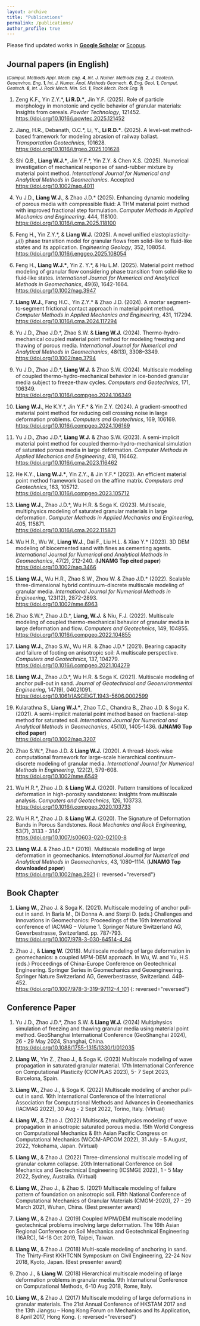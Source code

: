 ```yaml
---
layout: archive
title: "Publications"
permalink: /publications/
author_profile: true
---
```


Please find updated works in **[Google Scholar](https://scholar.google.com/citations?user=F7lRN-0AAAAJ&hl=zh-CN)** or [Scopus](https://www.scopus.com/authid/detail.uri?authorId=57223237262).

## Journal papers (in English)

<small>(*Comput. Methods Appl. Mech. Eng.* ***4***,
 *Int. J. Numer. Methods Eng.* ***2***,
 *J. Geotech. Geoenviron. Eng.* ***1***,
 *Int. J. Numer. Anal. Methods Geomech.* ***6***,
 *Eng. Geol.* ***1***,
 *Comput. Geotech.* ***6***, 
 *Int. J. Rock Mech. Min. Sci.* ***1***,
 *Rock Mech. Rock Eng.* ***1***)</small>

1. Zeng K.F., Yin Z.Y.\*, **Li R.D.\***, Jin Y.F. (2025). Role of particle morphology in monotonic and cyclic behavior of granular materials: Insights from cereals. *Powder Technology*, 121452.
<br /><https://doi.org/10.1016/j.powtec.2025.121452> <span class="__dimensions_badge_embed__" data-doi="10.1016/j.powtec.2025.121452" data-style="small_rectangle"></span><script async src="https://badge.dimensions.ai/badge.js" charset="utf-8"></script>

2. Jiang, H.R., Debanath, O.C.\*, Li, Y., **Li R.D.\***. (2025). A level-set method-based framework for modeling abrasion of railway ballast. *Transportation Geotechnics*, 101628.
<br /><https://doi.org/10.1016/j.trgeo.2025.101628> <span class="__dimensions_badge_embed__" data-doi="10.1016/j.trgeo.2025.101628" data-style="small_rectangle"></span><script async src="https://badge.dimensions.ai/badge.js" charset="utf-8"></script>

1. Shi Q.B., **Liang W.J.\***, Jin Y.F.\*, Yin Z.Y. & Chen X.S. (2025). Numerical investigation of mechanical response of sand-rubber mixture by material point method. 
*International Journal for Numerical and Analytical Methods in Geomechanics*.  Accepted
<br /><https://doi.org/10.1002/nag.4011>

1. Yu J.D., **Liang W.J.**, & Zhao J.D.\* (2025). Enhancing dynamic modeling of porous media with compressible fluid: A THM material point method with improved fractional step formulation. *Computer Methods in Applied Mechanics and Engineering*. 444, 118100.
<br /><https://doi.org/10.1016/j.cma.2025.118100>

1. Feng H., Yin Z.Y.\*, & **Liang W.J.** (2025). A novel unified elastoplasticity-*μ*(I) phase transition model for granular flows from solid-like to fluid-like states and its application. 
*Engineering Geology*, 
352, 108054.
<br /><https://doi.org/10.1016/j.enggeo.2025.108054>

1. Feng H., **Liang W.J.\***, Yin Z. Y.\*, & Hu L.M. (2025). Material point method modeling of granular flow considering phase transition from solid‐like to fluid‐like states. 
*International Journal for Numerical and Analytical Methods in Geomechanics*,
49(6), 1642-1664.
<br /><https://doi.org/10.1002/nag.3947>

1.  **Liang W.J.**, Fang H.C., Yin Z.Y.\* & Zhao J.D. (2024). A mortar segment-to-segment frictional contact approach in material point method.
*Computer Methods in Applied Mechanics and Engineering*,
431, 117294.
<br /><https://doi.org/10.1016/j.cma.2024.117294>
   
2.  Yu J.D., Zhao J.D.\*,  Zhao S.W. & **Liang W.J.** (2024). Thermo-hydro-mechanical coupled material point method for modeling freezing and thawing of porous media.
*International Journal for Numerical and Analytical Methods in Geomechanics*,
48(13), 3308–3349.
<br /><https://doi.org/10.1002/nag.3794>
   
3.  Yu J.D., Zhao J.D.\*, **Liang W.J.** & Zhao S.W. (2024). Multiscale modeling of coupled thermo-hydro-mechanical behavior in ice-bonded granular media subject to freeze-thaw cycles. 
*Computers and Geotechnics*,
171, 106349.
<br /><https://doi.org/10.1016/j.compgeo.2024.106349>
   
4.  **Liang W.J.**, He K.Y.\*, Jin Y.F.\* & Yin Z.Y. (2024). A gradient-smoothed material point method for reducing cell crossing noise in large deformation problems.
*Computers and Geotechnics*,
169, 106169.
<br /><https://doi.org/10.1016/j.compgeo.2024.106169>
   
5.  Yu J.D., Zhao J.D.\*, **Liang W.J.** & Zhao S.W. (2023). A semi-implicit material point method for coupled thermo-hydro-mechanical simulation of saturated porous media in large deformation. 
*Computer Methods in Applied Mechanics and Engineering*,
418, 116462.
<br /><https://doi.org/10.1016/j.cma.2023.116462>

6.   He K.Y., **Liang W.J.\***, Yin Z.Y., & Jin Y.F.\* (2023). An efficient material point method framework based on the affine matrix.
*Computers and Geotechnics*,
163, 105712.
<br /><https://doi.org/10.1016/j.compgeo.2023.105712>

7.   **Liang W.J.**, Zhao J.D.\*, Wu H.R. & Soga K. (2023). Multiscale, multiphysics modeling of saturated granular materials in large deformation.
*Computer Methods in Applied Mechanics and Engineering*,
405, 115871.
<br /><https://doi.org/10.1016/j.cma.2022.115871>

8.   Wu H.R., Wu W., **Liang W.J.**, Dai F., Liu H.L. & Xiao Y.\* (2023). 3D DEM modeling of biocemented sand with fines as cementing agents.
*International Journal for Numerical and Analytical Methods in Geomechanics*,
47(2), 212-240. (**IJNAMG Top cited paper**)
<br /><https://doi.org/10.1002/nag.3466>

9.  **Liang W.J.**, Wu H.R., Zhao S.W., Zhou W. & Zhao J.D.\* (2022). Scalable three-dimensional hybrid continuum-discrete multiscale modeling of granular media.
*International Journal for Numerical Methods in Engineering*,
123(12), 2872-2893.
<br /><https://doi.org/10.1002/nme.6963>

10. Zhao S.W.\*, Zhao J.D.\*, **Liang, W.J.** & Niu, F.J. (2022). Multiscale modeling of coupled thermo-mechanical behavior of granular media in large deformation and flow.
*Computers and Geotechnics*,
149, 104855.
<br /><https://doi.org/10.1016/j.compgeo.2022.104855>

11. **Liang W.J.**, Zhao S.W., Wu H.R. & Zhao J.D.\* (2021). Bearing capacity and failure of footing on anisotropic soil: A multiscale perspective.
*Computers and Geotechnics*,
137, 104279.
<br /><https://doi.org/10.1016/j.compgeo.2021.104279>

12. **Liang W.J.**, Zhao J.D.\*, Wu H.R. & Soga K. (2021). Multiscale modeling of anchor pull-out in sand.
*Journal of Geotechnical and Geoenvironmental Engineering*,
147(9), 04021091.
<br /><https://doi.org/10.1061/(ASCE)GT.1943-5606.0002599>

13. Kularathna S., **Liang W.J.\***, Zhao T.C., Chandra B., Zhao J.D. & Soga K. (2021). A semi-implicit material point method based on fractional-step method for saturated soil. 
*International Journal for Numerical and Analytical Methods in Geomechanics*,
45(10), 1405-1436. (**IJNAMG Top cited paper**)
<br /><https://doi.org/10.1002/nag.3207>

14. Zhao S.W.\*, Zhao J.D. & **Liang W.J.** (2020). A thread-block-wise computational framework for large-scale hierarchical continuum-discrete modeling of granular media.
*International Journal for Numerical Methods in Engineering*,
122(2), 579-608.
<br /><https://doi.org/10.1002/nme.6549>

15. Wu H.R.\*, Zhao J.D. & **Liang W.J.** (2020). Pattern transitions of localized deformation in high-porosity sandstones: Insights from multiscale analysis.
*Computers and Geotechnics*,
126, 103733.
<br /><https://doi.org/10.1016/j.compgeo.2020.103733>

16. Wu H.R.\*, Zhao J.D. & **Liang W.J.** (2020). The Signature of Deformation Bands in Porous Sandstones. 
*Rock Mechanics and Rock Engineering*,
53(7), 3133 - 3147
<br /><https://doi.org/10.1007/s00603-020-02100-8>

17. **Liang W.J.** & Zhao J.D.\* (2019). Multiscale modelling of large deformation in geomechanics. 
*International Journal for Numerical and Analytical Methods in Geomechanics*,
43, 1080–1114. (**IJNAMG Top downloaded paper**)
<br /><https://doi.org/10.1002/nag.2921>
{: reversed="reversed"}

## Book Chapter

1.  **Liang W.**, Zhao J. & Soga K. (2021). Multiscale modeling of anchor pull-out in sand. In Barla M., Di Donna A. and Sterpi D. (eds.) Challenges and Innovations in Geomechanics: Proceedings of the 16th International conference of IACMAG – Volume 1. Springer Nature Switzerland AG, Gewerbestrasse, Switzerland. pp. 787-793.<br /><https://doi.org/10.1007/978-3-030-64514-4_84>

1. Zhao J., & **Liang W.** (2018). Multiscale modeling of large deformation in geomechanics: a coupled MPM-DEM approach. In Wu, W. and Yu, H.S. (eds.) Proceedings of China-Europe Conference on Geotechnical Engineering. Springer Series in Geomechanics and Geoengineering. Springer Nature Switzerland AG, Gewerbestrasse, Switzerland. 449-452. <br /><https://doi.org/10.1007/978-3-319-97112-4_101>
{: reversed="reversed"}

## Conference Paper
1. Yu J.D., Zhao J.D.*,  Zhao S.W. & **Liang W.J.** (2024) Multiphysics simulation of freezing and thawing granular media using material point method. GeoShanghai International Conference (GeoShanghai 2024), 26 - 29 May 2024, Shanghai, China. <br /><https://doi.org/10.1088/1755-1315/1330/1/012035>
   
2. **Liang W.**, Yin Z., Zhao J., & Soga K. (2023) Multiscale modeling of wave propagation in saturated granular material. 17th International Conference on Computational Plasticity (COMPLAS 2023), 5-  7 Sept 2023, Barcelona, Spain.
   
3. **Liang W.**, Zhao J., & Soga K. (2022) Multiscale modeling of anchor pull-out in sand. 16th International Conference of the International Association for Computational Methods and Advances in Geomechanics (IACMAG 2022), 30 Aug - 2 Sept 2022, Torino, Italy. (Virtual)

4.  **Liang W.**, & Zhao J. (2022) Multiscale, multiphysics modeling of wave propagation in anisotropic saturated porous media. 15th World Congress on Computational Mechanics & 8th Asian Pacific Congress on Computational Mechanics (WCCM-APCOM 2022), 31 July - 5 August, 2022,  Yokohama, Japan. (Virtual)

5.  **Liang W.**, & Zhao J. (2022) Three-dimensional multiscale modelling of granular column collapse. 20th International Conference on Soil Mechanics and Geotechnical Engineering (ICSMGE 2022), 1 - 5 May 2022, Sydney, Australia. (Virtual)

6. **Liang W.**, Zhao J., & Zhao S. (2021) Multiscale modeling of failure pattern of foundation on anisotropic soil. Fifth National Conference of Computational Mechanics of Granular Materials (CMGM-2020), 27 - 29 March 2021, Wuhan, China. (Best presenter award)

7. **Liang W.**, & Zhao J. (2019) Coupled MPM/DEM multiscale modelling geotechnical problems involving large deformation. The 16th Asian Regional Conference on Soil Mechanics and Geotechnical Engineering (16ARC), 14-18 Oct 2019, Taipei, Taiwan.

8. **Liang W.**, & Zhao J. (2018) Multi-scale modeling of anchoring in sand. The Thirty-First KKHTCNN Symposium on Civil Engineering, 22-24 Nov 2018, Kyoto, Japan. (Best presenter award)

9.  Zhao J., & **Liang W.** (2018) Hierarchical multiscale modeling of large deformation problems in granular media. 9th International Conference on Computational Methods, 6-10 Aug 2018, Rome, Italy.

10. **Liang W.**, & Zhao J. (2017) Multiscale modeling of large deformations in granular materials. The 21st Annual Conference of HKSTAM 2017 and the 13th Jiangsu – Hong Kong Forum on Mechanics and Its Application, 8 April 2017, Hong Kong.
{: reversed="reversed"}
